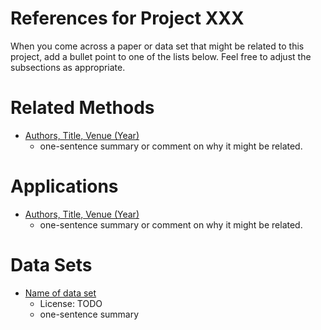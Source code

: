 # References for Project XXX

When you come across a paper or data set that might be related to this project, add a bullet point to one of the lists below.
Feel free to adjust the subsections as appropriate.

# Related Methods

- [Authors, Title, Venue (Year)](https://xxx.yyy/zzz.pd)
  - one-sentence summary or comment on why it might be related.

# Applications

- [Authors, Title, Venue (Year)](https://xxx.yyy/zzz.pd)
  - one-sentence summary or comment on why it might be related.

# Data Sets

- [Name of data set](https://xxx.yyy/)
  - License: TODO
  - one-sentence summary

